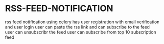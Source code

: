 # RSS-FEED-NOTIFICATION
rss feed notification using celery
has user registration with email verification and user login
user can paste the rss link and can subscribe to the feed
user can unsubscribr the feed
user can subscribe from top 10 subscription feed
